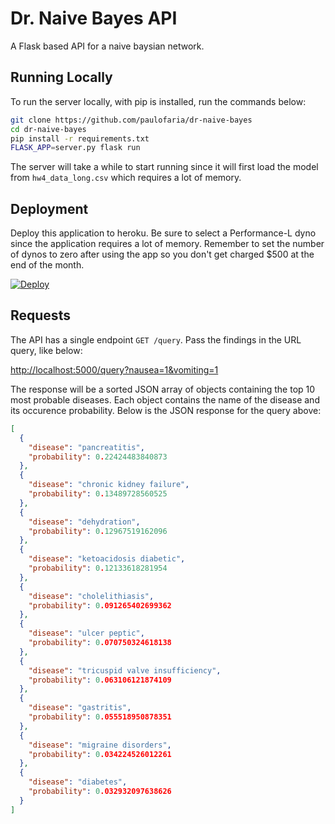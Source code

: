 # Dr. Naive Bayes API

A Flask based API for a naive baysian network.

## Running Locally

To run the server locally, with pip is installed, run the commands below:

```sh
git clone https://github.com/paulofaria/dr-naive-bayes
cd dr-naive-bayes
pip install -r requirements.txt
FLASK_APP=server.py flask run
```

The server will take a while to start running since it will first load the model from `hw4_data_long.csv` which requires a lot of memory.

## Deployment

Deploy this application to heroku. Be sure to select a Performance-L dyno since the application requires a lot of memory. Remember to set the number of dynos to zero after using the app so you don't get charged $500 at the end of the month.

[![Deploy](https://www.herokucdn.com/deploy/button.svg)](https://heroku.com/deploy)

## Requests

The API has a single endpoint `GET /query`. Pass the findings in the URL query, like below:

[http://localhost:5000/query?nausea=1&vomiting=1](http://localhost:5000/query?nausea=1&vomiting=1)

The response will be a sorted JSON array of objects containing the top 10 most probable diseases. Each object contains the name of the disease and its occurence probability. Below is the JSON response for the query above:

```json
[
  {
    "disease": "pancreatitis",
    "probability": 0.22424483840873
  },
  {
    "disease": "chronic kidney failure",
    "probability": 0.13489728560525
  },
  {
    "disease": "dehydration",
    "probability": 0.12967519162096
  },
  {
    "disease": "ketoacidosis diabetic",
    "probability": 0.12133618281954
  },
  {
    "disease": "cholelithiasis",
    "probability": 0.091265402699362
  },
  {
    "disease": "ulcer peptic",
    "probability": 0.070750324618138
  },
  {
    "disease": "tricuspid valve insufficiency",
    "probability": 0.063106121874109
  },
  {
    "disease": "gastritis",
    "probability": 0.055518950878351
  },
  {
    "disease": "migraine disorders",
    "probability": 0.034224526012261
  },
  {
    "disease": "diabetes",
    "probability": 0.032932097638626
  }
]
```
